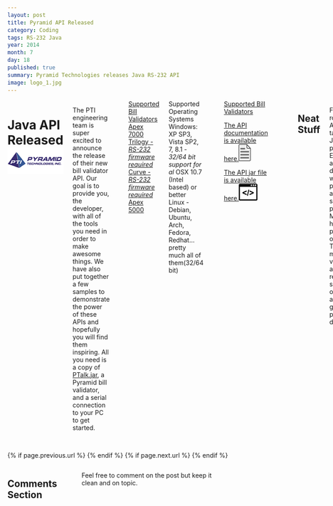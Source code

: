 ```yaml
---
layout: post
title: Pyramid API Released
category: Coding
tags: RS-232 Java
year: 2014
month: 7
day: 18
published: true
summary: Pyramid Technologies releases Java RS-232 API
image: logo_1.jpg
---
```


<!-- Content -->
<div class="row">
	<div class="col-md-9 columns">
	<!-- CONTENT HERE -->
	  
<h1>Java API Released<img alt="logo_1" class="pull-right" src="/img/logo.png" style="height:59px; width:149px" /></h1>

<p>The PTI engineering team is super excited to announce the release of their new bill validator API. Our goal is to provide you, the developer, with all of the tools you need in order to make awesome things. We have also put together a few samples to demonstrate the power of these APIs and hopefully you will find them inspiring. All you need is a copy of <a href="/api/release/PTalk.jar" target="_blank">PTalk.jar</a>, a Pyramid bill validator, and a serial connection to your PC to get started.</p>
<br>
<div class="list-group">
  <a href="#" class="list-group-item active">
Supported Bill Validators
  </a>
  <a href="http://pyramidacceptors.com/apex-7000/" class="list-group-item">Apex 7000</a>
  <a href="http://pyramidacceptors.com/trilogy-series/" class="list-group-item">Trilogy - <i>RS-232 firmware required</i></a>
  <a href="http://pyramidacceptors.com/curve-series/" class="list-group-item">Curve - <i>RS-232 firmware required</i></a>
  <a href="http://pyramidacceptors.com/apex-series/" class="list-group-item">Apex 5000</a>
</div>

<div class="list-group">
  <a class="list-group-item active">
Supported Operating Systems
  </a>
  <a class="list-group-item">Windows: XP SP3, Vista SP2, 7, 8.1 - <i>32/64 bit support for al</i></a>
  <a class="list-group-item">OSX 10.7 (Intel based) or better</a>
  <a class="list-group-item">Linux - Debian, Ubuntu, Arch, Fedora, Redhat... pretty much all of them(32/64 bit)</a>
</div>

<p>&nbsp;</p>
<div class="list-group">
  <a href="" class="list-group-item active">
Supported Bill Validators
  </a>
  <p><a href="/api" target="_blank" class="list-group-item">The API documentation is available here.<img alt="javadoc_icon" src="/img/posts/javadoc_icon.png" class="pull-right"></a></p>
  <p><a href="/api/release/PTalk.jar" class="list-group-item">The API jar file is available here.<img alt="jar_icon" src="/img/posts/jar_icon.png" class="pull-right"></a></p>
</div>
<br>

<p>&nbsp;</p>

<h2>Neat Stuff</h2>
<p>For our first round of APIs we have targetted the Java platform. Entrepenours and developers work on all platforms and so should our product. Many people have purchased our Apex and Trilogy model bill validators and requested sample code or APIs. We are making good on our promise to deliver.</p>

<p>&nbsp;</p>

<h3>Basic Example</h3>

<p>The simplest example can be constructed with just two lines of code.&nbsp;</p>

<div style="background:#eee; border:1px solid #ccc; padding:5px 10px">
<pre>
<code><em><a id="sample" name="sample"></a>...
// Create instance of bill acceptor and attempt to autodetect the device
PyramidAcceptor</em> acceptor = PyramidAcceptor.valueOfRS232();
<em> 
// Connect! this handles all the hand shaking and starts up the acceptor</em>
acceptor.connect();
...
</em></code>
</pre>
</div>

<p>&nbsp;</p>

<p>Of course, this is just a basic example. You are free to specify your own port name, port configuration, and even configure event handlers.&nbsp;</p>

<h3>More feature-rich Example</h3>

<div style="background:#eee; border:1px solid #ccc; padding:5px 10px">
<pre>
<code><em><a id="sample" name="sample"></a>...
// Create instance of bill acceptor
acceptor = PyramidAcceptor.valueOfRS232(RS232Configuration.INSTANCE, 
		"COM4", APIConstants.BAUDRATE_9600, APIConstants.DATABITS_7,
		APIConstants.STOPBITS_1, APIConstants.PARITY_EVEN);		
// Connect! this handles all the handsahking
acceptor.connect();

// Set poll rate to 50 ms
acceptor.setPollRate(50);

// Enable only bills 1 and 2
RS232Configuration.INSTANCE.setEnableMask(0x3);
...
</em></code>
</pre>
</div>
<p>The demonstrates the configuration parameters for a PyramidAcceptor object as well as the bill enable masking.&nbsp;</p>

<p>&nbsp;</p>

<h2>Applet Sample</h2>
<p><a href="/api/demo" target="_blank"><img rel="tooltip" title="Click to try live demo" target="_blank" alt="pyramid_api_applet_sample.png" class="right" src="/img/posts/pyramid_api_applet_sample.png" href="api/demo" /></a></p>
<p>With the example we demonstrate a simple applet that charges money for access to a service. In this case it is a silly count bot that counts words on a web page. With a little time you could adapt this to create a kiosk that serves YouTube videos, music, or any other timed service that you would like to sell</p>

<p>This example demonstrates the event support and device autodetection available with our API. <br>
<br>
<div class="panel panel-info">
  <div class="panel-body">
A working sample is available <a href="/api/demo" rel="tooltip" title="Java API Sample - Applet" target="_blank">here</a>.</p></p> This requires a bill validator and serial connection between your PC and the bill validator.<br>
  </div>
</div>
<div class="panel panel-info">
  <div class="panel-body">
The source code for this sample is available <a href="https://github.com/PyramidTechnologies/Java-API-applet-sample" rel="tooltip" title="Java API Sample - Applet" target="_blank">here</a>.</p></p>
  </div>
</div>

<h2>Desktop Sample</h2>
 <p><img alt="pyramid_api_desktop_sample.png" class="right" src="/img/posts/pyramid_api_desktop_sample.png" /></p>
<p>This is a more traditional example based on a JFrame. This simply enables the bill validator and reports and event or state change. This sample is good for debugging your application to ensure that your product idea will be rock-solid.</p>
<div class="panel panel-info">
  <div class="panel-body">
The source code for this sample is available <a href="https://github.com/PyramidTechnologies/Java-API-desktop-sample" rel="tooltip" title="Java API Sample - Desktop" target="_blank">here</a>.</p></p>
  </div>
</div>
<h2>Input Welcome</h2>

<p>Here at Pyramid Technologies, we value customer ideas and innovation. 
<br>If you require a functionality that our API is not providing, feel free to <a href="https://github.com/PyramidTechnologies/Feedback/issues/new">let us know</a>.</p>

<p>&nbsp;</p>

<p>&nbsp;</p>

<p>&nbsp;</p>
	  
	  
	<!-- END CONTENT-->  
	</div>
</div> 

<div class="row">
	<div class="span3 columns">&nbsp;</div>
	<div class="span6 column">
			<p class="pull-right">{% if page.previous.url %} <a href="{{page.previous.url}}" title="Previous Post: {{page.previous.title}}"><i class="icon-chevron-left"></i></a> 	{% endif %}   {% if page.next.url %} 	<a href="{{page.next.url}}" title="Next Post: {{page.next.title}}"><i class="icon-chevron-right"></i></a> 	{% endif %} </p>  
	</div>
</div>
	
<div class="row">	
    <div class="span9 columns">    
		<h2>Comments Section</h2>
	    <p>Feel free to comment on the post but keep it clean and on topic.</p>	
		<div id="disqus_thread"></div>
		<script type="text/javascript">
			/* * * CONFIGURATION VARIABLES: EDIT BEFORE PASTING INTO YOUR WEBPAGE * * */
			var disqus_shortname = 'ptidevelopers'; // required: replace example with your forum shortname
			var disqus_identifier = '{{ page.url }}';
			var disqus_url = 'http://pyramidtechnologies.github.com{{ page.url }}';
 
			
			/* * * DON'T EDIT BELOW THIS LINE * * */
			(function() {
				var dsq = document.createElement('script'); dsq.type = 'text/javascript'; dsq.async = true;
				dsq.src = 'http://' + disqus_shortname + '.disqus.com/embed.js';
				(document.getElementsByTagName('head')[0] || document.getElementsByTagName('body')[0]).appendChild(dsq);
			})();
		</script>
		<noscript>Please enable JavaScript to view the <a href="http://disqus.com/?ref_noscript">comments powered by Disqus.</a></noscript>
		<a href="http://disqus.com" class="dsq-brlink">blog comments powered by <span class="logo-disqus">Disqus</span></a>
	</div>
</div>

<!-- Twitter -->
<script>!function(d,s,id){var js,fjs=d.getElementsByTagName(s)[0];if(!d.getElementById(id)){js=d.createElement(s);js.id=id;js.src="//platform.twitter.com/widgets.js";fjs.parentNode.insertBefore(js,fjs);}}(document,"script","twitter-wjs");</script>

<!-- Google + -->
<script type="text/javascript">
  (function() {
    var po = document.createElement('script'); po.type = 'text/javascript'; po.async = true;
    po.src = 'https://apis.google.com/js/plusone.js';
    var s = document.getElementsByTagName('script')[0]; s.parentNode.insertBefore(po, s);
  })();
</script>
